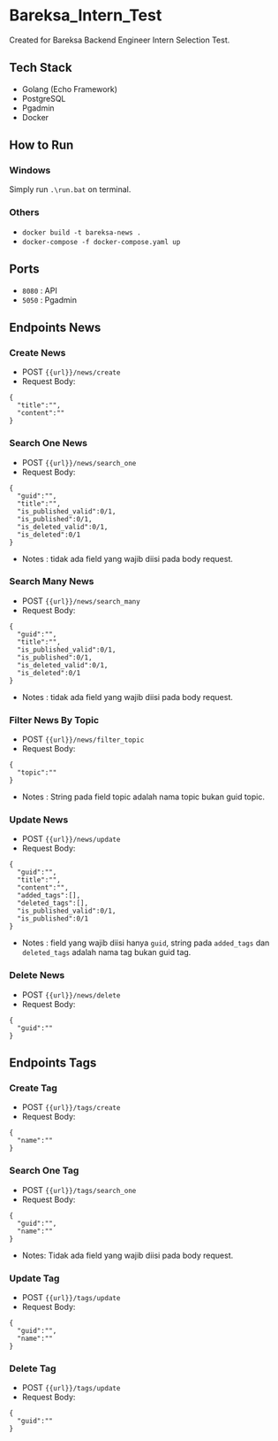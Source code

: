 # Bareksa_Intern_Test

Created for Bareksa Backend Engineer Intern Selection Test.
## Tech Stack
- Golang (Echo Framework)
- PostgreSQL
- Pgadmin
- Docker
## How to Run
### Windows
Simply run `.\run.bat` on terminal.
### Others
- `docker build -t bareksa-news .`
- `docker-compose -f docker-compose.yaml up`

## Ports
- `8080` : API
- `5050` : Pgadmin

## Endpoints News

### Create News
- POST `{{url}}/news/create`
- Request Body:
```
{
  "title":"",
  "content":""
}
```
### Search One News
- POST `{{url}}/news/search_one`
- Request Body:
```
{
  "guid":"",
  "title":"",
  "is_published_valid":0/1,
  "is_published":0/1,
  "is_deleted_valid":0/1,
  "is_deleted":0/1  
}
```
- Notes : tidak ada field yang wajib diisi pada body request.

### Search Many News
- POST `{{url}}/news/search_many`
- Request Body:
```
{
  "guid":"",
  "title":"",
  "is_published_valid":0/1,
  "is_published":0/1,
  "is_deleted_valid":0/1,
  "is_deleted":0/1  
}
```
- Notes : tidak ada field yang wajib diisi pada body request.

### Filter News By Topic
- POST `{{url}}/news/filter_topic`
- Request Body:
```
{
  "topic":""
}
```
- Notes : String pada field topic adalah nama topic bukan guid topic.
### Update News
- POST `{{url}}/news/update`
- Request Body:
```
{
  "guid":"",
  "title":"",
  "content":"",
  "added_tags":[],
  "deleted_tags":[],
  "is_published_valid":0/1,
  "is_published":0/1
}
```
- Notes : field yang wajib diisi hanya `guid`, string pada `added_tags` dan `deleted_tags` adalah nama tag bukan guid tag.

### Delete News
- POST `{{url}}/news/delete`
- Request Body:
```
{
  "guid":""
}
```
## Endpoints Tags
### Create Tag
- POST `{{url}}/tags/create`
- Request Body:
```
{
  "name":""
}
```
### Search One Tag
- POST `{{url}}/tags/search_one`
- Request Body:
```
{
  "guid":"",
  "name":""
}
```
- Notes: Tidak ada field yang wajib diisi pada body request.

### Update Tag
- POST `{{url}}/tags/update`
- Request Body:
```
{
  "guid":"",
  "name":""
}
```

### Delete Tag
- POST `{{url}}/tags/update`
- Request Body:
```
{
  "guid":""
}
```

